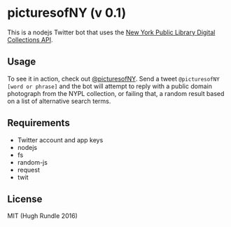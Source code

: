 # picturesofNY (v 0.1)

This is a nodejs Twitter bot that uses the [New York Public Library Digital Collections API](http://api.repo.nypl.org/#).

## Usage

To see it in action, check out [@picturesofNY](https://twitter.com/picturesofNY). Send a tweet `@picturesofNY [word or phrase]` and the bot will attempt to reply with a public domain photograph from the NYPL collection, or failing that, a random result based on a list of alternative search terms.

## Requirements

* Twitter account and app keys
* nodejs
* fs
* random-js
* request
* twit

## License

MIT (Hugh Rundle 2016)